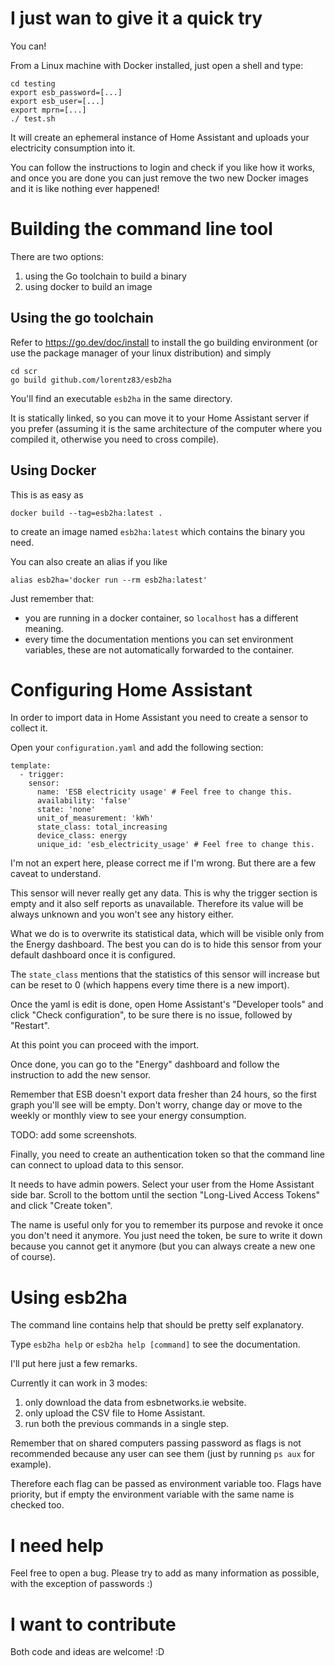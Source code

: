 # I just wan to give it a quick try

You can!

From a Linux machine with Docker installed, just open a shell and
type:

```
cd testing
export esb_password=[...]
export esb_user=[...]
export mprn=[...]
./ test.sh
```

It will create an ephemeral instance of Home Assistant and uploads
your electricity consumption into it.

You can follow the instructions to login and check if you like how it
works, and once you are done you can just remove the two new Docker
images and it is like nothing ever happened!

# Building the command line tool

There are two options:
1. using the Go toolchain to build a binary
2. using docker to build an image

## Using the go toolchain

Refer to https://go.dev/doc/install to install the go building
environment (or use the package manager of your linux distribution)
and simply

```
cd scr
go build github.com/lorentz83/esb2ha
```

You'll find an executable `esb2ha` in the same directory.

It is statically linked, so you can move it to your Home Assistant
server if you prefer (assuming it is the same architecture of the
computer where you compiled it, otherwise you need to cross compile).

## Using Docker

This is as easy as

```
docker build --tag=esb2ha:latest .
```

to create an image named `esb2ha:latest` which contains the binary you
need.

You can also create an alias if you like
```
alias esb2ha='docker run --rm esb2ha:latest'
```

Just remember that:

  - you are running in a docker container, so `localhost` has a
    different meaning.
  - every time the documentation mentions you can set environment
    variables, these are not automatically forwarded to the container.

# Configuring Home Assistant

In order to import data in Home Assistant you need to create a sensor
to collect it.

Open your `configuration.yaml` and add the following section:

```
template:                                                                                                        
  - trigger:
    sensor:
      name: 'ESB electricity usage' # Feel free to change this.
      availability: 'false'
      state: 'none'
      unit_of_measurement: 'kWh'
      state_class: total_increasing
      device_class: energy
      unique_id: 'esb_electricity_usage' # Feel free to change this.
```

I'm not an expert here, please correct me if I'm wrong. But there are
a few caveat to understand.

This sensor will never really get any data. This is why the trigger
section is empty and it also self reports as unavailable.
Therefore its value will be always unknown and you won't see any
history either.

What we do is to overwrite its statistical data, which will be visible
only from the Energy dashboard.
The best you can do is to hide this sensor from your default dashboard
once it is configured.

The `state_class` mentions that the statistics of this sensor will
increase but can be reset to 0 (which happens every time there is a
new import).

Once the yaml is edit is done, open Home Assistant's "Developer tools"
and click "Check configuration", to be sure there is no issue,
followed by "Restart".

At this point you can proceed with the import.

Once done, you can go to the "Energy" dashboard and follow the
instruction to add the new sensor.

Remember that ESB doesn't export data fresher than 24 hours, so the
first graph you'll see will be empty. Don't worry, change day or move
to the weekly or monthly view to see your energy consumption.

TODO: add some screenshots.

Finally, you need to create an authentication token so that the
command line can connect to upload data to this sensor.

It needs to have admin powers. Select your user from the Home
Assistant side bar. Scroll to the bottom until the section "Long-Lived
Access Tokens" and click "Create token".

The name is useful only for you to remember its purpose and revoke it
once you don't need it anymore. You just need the token, be sure to
write it down because you cannot get it anymore (but you can always
create a new one of course).

# Using esb2ha

The command line contains help that should be pretty self explanatory.

Type `esb2ha help` or `esb2ha help [command]` to see the documentation.

I'll put here just a few remarks.

Currently it can work in 3 modes:

  1. only download the data from esbnetworks.ie website.
  2. only upload the CSV file to Home Assistant.
  3. run both the previous commands in a single step.

Remember that on shared computers passing password as flags is not
recommended because any user can see them (just by running `ps aux`
for example).

Therefore each flag can be passed as environment variable too. Flags
have priority, but if empty the environment variable with the same
name is checked too.

# I need help

Feel free to open a bug. Please try to add as many information as
possible, with the exception of passwords :)

# I want to contribute

Both code and ideas are welcome! :D

